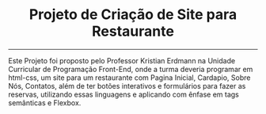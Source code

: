 
<h1 align= "center"> Projeto de Criação de Site para Restaurante </h1>

---

<p align= "left"> Este Projeto foi proposto pelo Professor Kristian Erdmann na Unidade Curricular de Programação Front-End,
  onde a turma deveria programar em html-css, um site para um restaurante com Pagina Inicial, Cardapio, Sobre Nós, Contatos, além de ter botões interativos e formulários para fazer as reservas, utilizando essas linguagens e aplicando
  com ênfase em tags semânticas e Flexbox.
</p>
